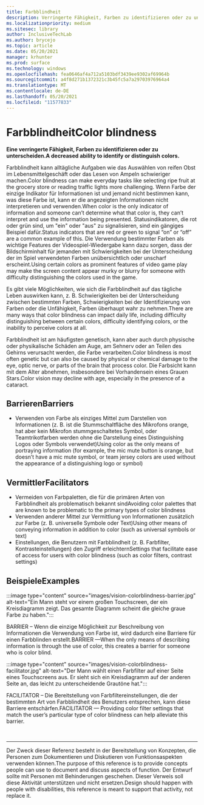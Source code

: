 ```yaml
---
title: Farbblindheit
description: Verringerte Fähigkeit, Farben zu identifizieren oder zu unterscheiden
ms.localizationpriority: medium
ms.sitesec: library
author: InclusiveTechLab
ms.author: brycejo
ms.topic: article
ms.date: 05/20/2021
manager: krhunter
ms.prod: surface
ms.technology: windows
ms.openlocfilehash: fea0646af4a712a5103bdf3439ee9302af69964b
ms.sourcegitcommit: a4f8d271b1372321c3b45fc5a7a29703976964a4
ms.translationtype: MT
ms.contentlocale: de-DE
ms.lasthandoff: 05/20/2021
ms.locfileid: "11577833"
---
```

# <a name="color-blindness"></a><span data-ttu-id="cdba5-103">Farbblindheit</span><span class="sxs-lookup"><span data-stu-id="cdba5-103">Color blindness</span></span>

**<span data-ttu-id="cdba5-104">Eine verringerte Fähigkeit, Farben zu identifizieren oder zu unterscheiden.</span><span class="sxs-lookup"><span data-stu-id="cdba5-104">A decreased ability to identify or distinguish colors.</span></span>**

<span data-ttu-id="cdba5-105">Farbblindheit kann alltägliche Aufgaben wie das Auswählen von reifen Obst im Lebensmittelgeschäft oder das Lesen von Ampeln schwieriger machen.</span><span class="sxs-lookup"><span data-stu-id="cdba5-105">Color blindness can make everyday tasks like selecting ripe fruit at the grocery store or reading traffic lights more challenging.</span></span> <span data-ttu-id="cdba5-106">Wenn Farbe der einzige Indikator für Informationen ist und jemand nicht bestimmen kann, was diese Farbe ist, kann er die angezeigten Informationen nicht interpretieren und verwenden.</span><span class="sxs-lookup"><span data-stu-id="cdba5-106">When color is the only indicator of information and someone can’t determine what that color is, they can’t interpret and use the information being presented.</span></span> <span data-ttu-id="cdba5-107">Statusindikatoren, die rot oder grün sind, um "ein" oder "aus" zu signalisieren, sind ein gängiges Beispiel dafür.</span><span class="sxs-lookup"><span data-stu-id="cdba5-107">Status indicators that are red or green to signal “on” or “off” are a common example of this.</span></span> <span data-ttu-id="cdba5-108">Die Verwendung bestimmter Farben als wichtige Features der Videospiel-Wiedergabe kann dazu sorgen, dass der Bildschirminhalt für jemanden mit Schwierigkeiten bei der Unterscheidung der im Spiel verwendeten Farben unübersichtlich oder unscharf erscheint.</span><span class="sxs-lookup"><span data-stu-id="cdba5-108">Using certain colors as prominent features of video game play may make the screen content appear murky or blurry for someone with difficulty distinguishing the colors used in the game.</span></span>

<span data-ttu-id="cdba5-109">Es gibt viele Möglichkeiten, wie sich die Farbblindheit auf das tägliche Leben auswirken kann, z. B. Schwierigkeiten bei der Unterscheidung zwischen bestimmten Farben, Schwierigkeiten bei der Identifizierung von Farben oder die Unfähigkeit, Farben überhaupt wahr zu nehmen.</span><span class="sxs-lookup"><span data-stu-id="cdba5-109">There are many ways that color blindness can impact daily life, including difficulty distinguishing between certain colors, difficulty identifying colors, or the inability to perceive colors at all.</span></span>

<span data-ttu-id="cdba5-110">Farbblindheit ist am häufigsten genetisch, kann aber auch durch physische oder physikalische Schäden am Auge, am Sehnerv oder an Teilen des Gehirns verursacht werden, die Farbe verarbeiten.</span><span class="sxs-lookup"><span data-stu-id="cdba5-110">Color blindness is most often genetic but can also be caused by physical or chemical damage to the eye, optic nerve, or parts of the brain that process color.</span></span> <span data-ttu-id="cdba5-111">Die Farbsicht kann mit dem Alter abnehmen, insbesondere bei Vorhandensein eines Grauen Stars.</span><span class="sxs-lookup"><span data-stu-id="cdba5-111">Color vision may decline with age, especially in the presence of a cataract.</span></span>

## <a name="barriers"></a><span data-ttu-id="cdba5-112">Barrieren</span><span class="sxs-lookup"><span data-stu-id="cdba5-112">Barriers</span></span>
* <span data-ttu-id="cdba5-113">Verwenden von Farbe als einziges Mittel zum Darstellen von Informationen (z. B. ist die Stummschaltfläche des Mikrofons orange, hat aber kein Mikrofon stummgeschaltetes Symbol, oder Teamtrikotfarben werden ohne die Darstellung eines Distinguishing Logos oder Symbols verwendet)</span><span class="sxs-lookup"><span data-stu-id="cdba5-113">Using color as the only means of portraying information (for example, the mic mute button is orange, but doesn’t have a mic mute symbol, or team jersey colors are used without the appearance of a distinguishing logo or symbol)</span></span>

## <a name="facilitators"></a><span data-ttu-id="cdba5-114">Vermittler</span><span class="sxs-lookup"><span data-stu-id="cdba5-114">Facilitators</span></span>
* <span data-ttu-id="cdba5-115">Vermeiden von Farbpaletten, die für die primären Arten von Farbblindheit als problematisch bekannt sind</span><span class="sxs-lookup"><span data-stu-id="cdba5-115">Avoiding color palettes that are known to be problematic to the primary types of color blindness</span></span>
* <span data-ttu-id="cdba5-116">Verwenden anderer Mittel zur Vermittlung von Informationen zusätzlich zur Farbe (z. B. universelle Symbole oder Text)</span><span class="sxs-lookup"><span data-stu-id="cdba5-116">Using other means of conveying information in addition to color (such as universal symbols or text)</span></span>
* <span data-ttu-id="cdba5-117">Einstellungen, die Benutzern mit Farbblindheit (z. B. Farbfilter, Kontrasteinstellungen) den Zugriff erleichtern</span><span class="sxs-lookup"><span data-stu-id="cdba5-117">Settings that facilitate ease of access for users with color blindness (such as color filters, contrast settings)</span></span>


## <a name="examples"></a><span data-ttu-id="cdba5-118">Beispiele</span><span class="sxs-lookup"><span data-stu-id="cdba5-118">Examples</span></span>

:::image type="content" source="images/vision-colorblindness-barrier.jpg" alt-text="Ein Mann steht vor einem großen Touchscreen, der ein Kreisdiagramm zeigt. Das gesamte Diagramm scheint die gleiche graue Farbe zu haben.":::

<span data-ttu-id="cdba5-121">BARRIER – Wenn die einzige Möglichkeit zur Beschreibung von Informationen die Verwendung von Farbe ist, wird dadurch eine Barriere für einen Farbblinden erstellt.</span><span class="sxs-lookup"><span data-stu-id="cdba5-121">BARRIER —When the only means of describing information is through the use of color, this creates a barrier for someone who is color blind.</span></span> 

:::image type="content" source="images/vision-colorblindness-facilitator.jpg" alt-text="Der Mann wählt einen Farbfilter auf einer Seite eines Touchscreens aus. Er sieht sich ein Kreisdiagramm auf der anderen Seite an, das leicht zu unterscheidende Grautöne hat.":::

<span data-ttu-id="cdba5-124">FACILITATOR – Die Bereitstellung von Farbfiltereinstellungen, die der bestimmten Art von Farbblindheit des Benutzers entsprechen, kann diese Barriere entschärfen.</span><span class="sxs-lookup"><span data-stu-id="cdba5-124">FACILITATOR — Providing color filter settings that match the user’s particular type of color blindness can help alleviate this barrier.</span></span> 

&nbsp;

[comment]: # (Footer-Anweisung)
___
<span data-ttu-id="cdba5-126">Der Zweck dieser Referenz besteht in der Bereitstellung von Konzepten, die Personen zum Dokumentieren und Diskutieren von Funktionsaspekten verwenden können.</span><span class="sxs-lookup"><span data-stu-id="cdba5-126">The purpose of this reference is to provide concepts people can use to document and discuss aspects of function.</span></span> <span data-ttu-id="cdba5-127">Der Entwurf sollte mit Personen mit Behinderungen geschehen. Dieser Verweis soll diese Aktivität unterstützen und nicht ersetzen.</span><span class="sxs-lookup"><span data-stu-id="cdba5-127">Design should happen with people with disabilities, this reference is meant to support that activity, not replace it.</span></span> 